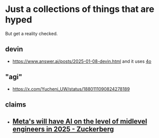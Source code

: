 # Just a collections of things that are hyped
But get a reality checked.

## devin
- https://www.answer.ai/posts/2025-01-08-devin.html and it uses [4o](https://x.com/wyqtor/status/1880171324817195357)

## "agi"
- https://x.com/Yuchenj_UW/status/1880111090824278189

## claims
- [Meta's will have AI on the level of midlevel engineers in 2025 - Zuckerberg](https://archive.is/SHoY9#selection-2342.0-2342.1)
  - 
